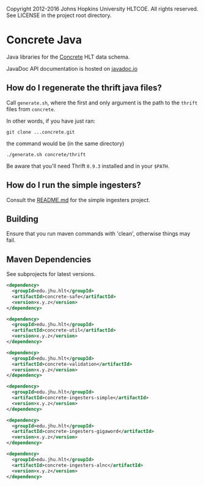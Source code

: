 Copyright 2012-2016 Johns Hopkins University HLTCOE. All rights
reserved. See LICENSE in the project root directory.

Concrete Java
========
Java libraries for the [Concrete](https://github.com/hltcoe/concrete) HLT data schema.

JavaDoc API documentation is hosted on
[javadoc.io](http://www.javadoc.io/doc/edu.jhu.hlt/concrete-core)

## How do I regenerate the thrift java files?

Call `generate.sh`, where the first and only argument is the
path to the `thrift` files from `concrete`.

In other words, if you have just ran:

``` shell
git clone ...concrete.git
```

the command would be (in the same directory)

``` shell
./generate.sh concrete/thrift
```

Be aware that you'll need Thrift `0.9.3` installed
and in your `$PATH`.

## How do I run the simple ingesters?
Consult the [README.md](ingesters/simple/README.md) for the simple ingesters project.

## Building
Ensure that you run maven commands with 'clean', otherwise things may fail.

Maven Dependencies
----------

See subprojects for latest versions.

```xml
<dependency>
  <groupId>edu.jhu.hlt</groupId>
  <artifactId>concrete-safe</artifactId>
  <version>x.y.z</version>
</dependency>
```

```xml
<dependency>
  <groupId>edu.jhu.hlt</groupId>
  <artifactId>concrete-util</artifactId>
  <version>x.y.z</version>
</dependency>
```

```xml
<dependency>
  <groupId>edu.jhu.hlt</groupId>
  <artifactId>concrete-validation</artifactId>
  <version>x.y.z</version>
</dependency>
```

```xml
<dependency>
  <groupId>edu.jhu.hlt</groupId>
  <artifactId>concrete-ingesters-simple</artifactId>
  <version>x.y.z</version>
</dependency>
```

```xml
<dependency>
  <groupId>edu.jhu.hlt</groupId>
  <artifactId>concrete-ingesters-gigaword</artifactId>
  <version>x.y.z</version>
</dependency>
```

```xml
<dependency>
  <groupId>edu.jhu.hlt</groupId>
  <artifactId>concrete-ingesters-alnc</artifactId>
  <version>x.y.z</version>
</dependency>
```
